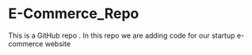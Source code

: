 # E-Commerce_Repo
This is a GitHub repo . In this repo we are adding code for our startup e-commerce website
